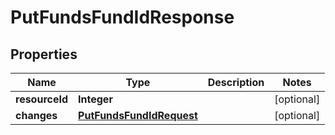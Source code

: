 # PutFundsFundIdResponse

## Properties
Name | Type | Description | Notes
------------ | ------------- | ------------- | -------------
**resourceId** | **Integer** |  |  [optional]
**changes** | [**PutFundsFundIdRequest**](PutFundsFundIdRequest.md) |  |  [optional]
